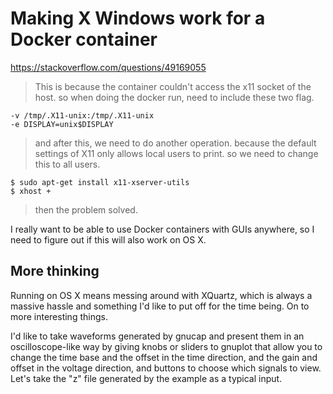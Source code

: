 # Making X Windows work for a Docker container

https://stackoverflow.com/questions/49169055

> This is because the container couldn't access the x11 socket of the host. so when doing the docker run, need to include these two flag.

    -v /tmp/.X11-unix:/tmp/.X11-unix
    -e DISPLAY=unix$DISPLAY

> and after this, we need to do another operation. because the default settings of X11 only allows local users to print. so we need to change this to all users.

    $ sudo apt-get install x11-xserver-utils
    $ xhost +

> then the problem solved.

I really want to be able to use Docker containers with GUIs anywhere, so I need to
figure out if this will also work on OS X.

## More thinking

Running on OS X means messing around with XQuartz, which is always a massive hassle and something I'd like to put off for the time being.
On to more interesting things.

I'd like to take waveforms generated by gnucap and present them in an oscilloscope-like way by giving knobs or sliders to gnuplot that
allow you to change the time base and the offset in the time direction, and the gain and offset in the voltage direction, and buttons
to choose which signals to view. Let's take the "z" file generated by the example as a typical input.
